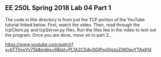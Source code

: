 ## **EE 250L Spring 2018 Lab 04 Part 1**

The code in this directory is from just the TCP portion of the YouTube tutorial 
linked below. First, watch the video. Then, read through the tcpClient.py and 
tcpServer.py files. Run the files like in the video to test out the program. 
Once you are done, move on to part 2.

https://www.youtube.com/watch?v=bTThyxVy7Sk&index=6&list=PL1A2CSdiySGIPxpSlgzsZiWDavYTAx61d
